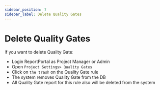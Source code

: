 ```yaml
---
sidebar_position: 7
sidebar_label: Delete Quality Gates
---
```


# Delete Quality Gates

If you want to delete Quality Gate:

* Login ReportPortal as Project Manager or Admin
* Open ```Project Settings> Quality Gates```
* Click on ```the trash``` on the Quality Gate rule
* The system removes Quality Gate from the DB
* All Quality Gate report for this rule also will be deleted from the system
